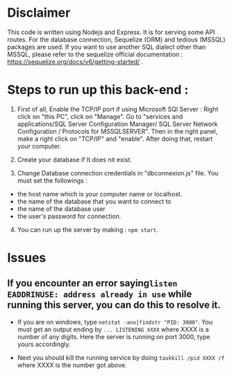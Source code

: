 # Disclaimer
This code is written using Nodejs and Express. It is for serving some API routes. 
For the database connection, Sequelize (ORM) and tedious (MSSQL) packages are used.
If you want to use another SQL dialect other than MSSQL, please refer to the sequelize official documentation :
https://sequelize.org/docs/v6/getting-started/ .


# Steps to run up this back-end :

1. First of all, Enable the TCP/IP port if using Microsoft SQl Server : Right click on "this PC", click on "Manage". Go to "services and applications/SQL Server Configuration Manager/ SQL Server Network Configuration / Protocols for MSSQLSERVER". Then in the right panel, make a right click on "TCP/IP" and "enable".
After doing that, restart your computer.

2. Create your database if It does nit exist.

3. Change Database connection credentials in "dbconnexion.js" file. 
You must set the followings :
- the host name which is your computer name or localhost.
- the name of the database that you want to connect to
- the name of the database user
- the user's password for connection.

4. You can run up the server by making : `npm start`.

# Issues

## If you encounter an error saying`listen EADDRINUSE: address already in use` while running this server, you can do this to resolve it.

- If you are on windows, type `netstat -ano|findstr "PID: 3000"`. 
You must get an output ending by `... LISTENING XXXX` where XXXX is a number of any digits.
Here the server is running on port 3000, type yours accordingly.

- Next you should kill the running service by doing 
`taskkill /pid XXXX /f` where XXXX is the number got above.